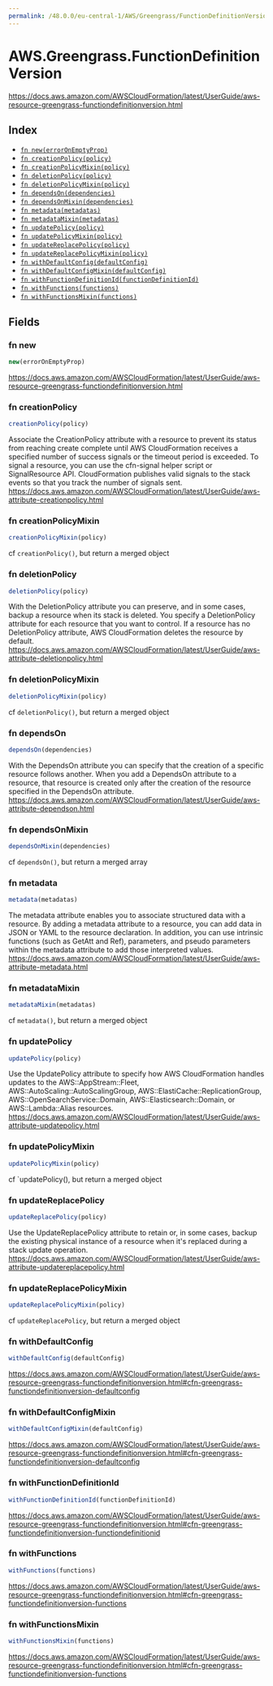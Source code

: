 ```yaml
---
permalink: /48.0.0/eu-central-1/AWS/Greengrass/FunctionDefinitionVersion/
---
```


# AWS.Greengrass.FunctionDefinitionVersion

https://docs.aws.amazon.com/AWSCloudFormation/latest/UserGuide/aws-resource-greengrass-functiondefinitionversion.html

## Index

* [`fn new(errorOnEmptyProp)`](#fn-new)
* [`fn creationPolicy(policy)`](#fn-creationpolicy)
* [`fn creationPolicyMixin(policy)`](#fn-creationpolicymixin)
* [`fn deletionPolicy(policy)`](#fn-deletionpolicy)
* [`fn deletionPolicyMixin(policy)`](#fn-deletionpolicymixin)
* [`fn dependsOn(dependencies)`](#fn-dependson)
* [`fn dependsOnMixin(dependencies)`](#fn-dependsonmixin)
* [`fn metadata(metadatas)`](#fn-metadata)
* [`fn metadataMixin(metadatas)`](#fn-metadatamixin)
* [`fn updatePolicy(policy)`](#fn-updatepolicy)
* [`fn updatePolicyMixin(policy)`](#fn-updatepolicymixin)
* [`fn updateReplacePolicy(policy)`](#fn-updatereplacepolicy)
* [`fn updateReplacePolicyMixin(policy)`](#fn-updatereplacepolicymixin)
* [`fn withDefaultConfig(defaultConfig)`](#fn-withdefaultconfig)
* [`fn withDefaultConfigMixin(defaultConfig)`](#fn-withdefaultconfigmixin)
* [`fn withFunctionDefinitionId(functionDefinitionId)`](#fn-withfunctiondefinitionid)
* [`fn withFunctions(functions)`](#fn-withfunctions)
* [`fn withFunctionsMixin(functions)`](#fn-withfunctionsmixin)

## Fields

### fn new

```ts
new(errorOnEmptyProp)
```

https://docs.aws.amazon.com/AWSCloudFormation/latest/UserGuide/aws-resource-greengrass-functiondefinitionversion.html

### fn creationPolicy

```ts
creationPolicy(policy)
```

Associate the CreationPolicy attribute with a resource to prevent its status from reaching create complete until AWS CloudFormation receives a specified number of success signals or the timeout period is exceeded. To signal a resource, you can use the cfn-signal helper script or SignalResource API. CloudFormation publishes valid signals to the stack events so that you track the number of signals sent. 
https://docs.aws.amazon.com/AWSCloudFormation/latest/UserGuide/aws-attribute-creationpolicy.html

### fn creationPolicyMixin

```ts
creationPolicyMixin(policy)
```

cf `creationPolicy()`, but return a merged object

### fn deletionPolicy

```ts
deletionPolicy(policy)
```

With the DeletionPolicy attribute you can preserve, and in some cases, backup a resource when its stack is deleted. You specify a DeletionPolicy attribute for each resource that you want to control. If a resource has no DeletionPolicy attribute, AWS CloudFormation deletes the resource by default. 
https://docs.aws.amazon.com/AWSCloudFormation/latest/UserGuide/aws-attribute-deletionpolicy.html

### fn deletionPolicyMixin

```ts
deletionPolicyMixin(policy)
```

cf `deletionPolicy()`, but return a merged object

### fn dependsOn

```ts
dependsOn(dependencies)
```

With the DependsOn attribute you can specify that the creation of a specific resource follows another. When you add a DependsOn attribute to a resource, that resource is created only after the creation of the resource specified in the DependsOn attribute. 
https://docs.aws.amazon.com/AWSCloudFormation/latest/UserGuide/aws-attribute-dependson.html

### fn dependsOnMixin

```ts
dependsOnMixin(dependencies)
```

cf `dependsOn()`, but return a merged array

### fn metadata

```ts
metadata(metadatas)
```

The metadata attribute enables you to associate structured data with a resource. By adding a metadata attribute to a resource, you can add data in JSON or YAML to the resource declaration. In addition, you can use intrinsic functions (such as GetAtt and Ref), parameters, and pseudo parameters within the metadata attribute to add those interpreted values. 
https://docs.aws.amazon.com/AWSCloudFormation/latest/UserGuide/aws-attribute-metadata.html

### fn metadataMixin

```ts
metadataMixin(metadatas)
```

cf `metadata()`, but return a merged object

### fn updatePolicy

```ts
updatePolicy(policy)
```

Use the UpdatePolicy attribute to specify how AWS CloudFormation handles updates to the AWS::AppStream::Fleet, AWS::AutoScaling::AutoScalingGroup, AWS::ElastiCache::ReplicationGroup, AWS::OpenSearchService::Domain, AWS::Elasticsearch::Domain, or AWS::Lambda::Alias resources. 
https://docs.aws.amazon.com/AWSCloudFormation/latest/UserGuide/aws-attribute-updatepolicy.html

### fn updatePolicyMixin

```ts
updatePolicyMixin(policy)
```

cf `updatePolicy(), but return a merged object

### fn updateReplacePolicy

```ts
updateReplacePolicy(policy)
```

Use the UpdateReplacePolicy attribute to retain or, in some cases, backup the existing physical instance of a resource when it's replaced during a stack update operation. 
https://docs.aws.amazon.com/AWSCloudFormation/latest/UserGuide/aws-attribute-updatereplacepolicy.html

### fn updateReplacePolicyMixin

```ts
updateReplacePolicyMixin(policy)
```

cf `updateReplacePolicy`, but return a merged object

### fn withDefaultConfig

```ts
withDefaultConfig(defaultConfig)
```

https://docs.aws.amazon.com/AWSCloudFormation/latest/UserGuide/aws-resource-greengrass-functiondefinitionversion.html#cfn-greengrass-functiondefinitionversion-defaultconfig

### fn withDefaultConfigMixin

```ts
withDefaultConfigMixin(defaultConfig)
```

https://docs.aws.amazon.com/AWSCloudFormation/latest/UserGuide/aws-resource-greengrass-functiondefinitionversion.html#cfn-greengrass-functiondefinitionversion-defaultconfig

### fn withFunctionDefinitionId

```ts
withFunctionDefinitionId(functionDefinitionId)
```

https://docs.aws.amazon.com/AWSCloudFormation/latest/UserGuide/aws-resource-greengrass-functiondefinitionversion.html#cfn-greengrass-functiondefinitionversion-functiondefinitionid

### fn withFunctions

```ts
withFunctions(functions)
```

https://docs.aws.amazon.com/AWSCloudFormation/latest/UserGuide/aws-resource-greengrass-functiondefinitionversion.html#cfn-greengrass-functiondefinitionversion-functions

### fn withFunctionsMixin

```ts
withFunctionsMixin(functions)
```

https://docs.aws.amazon.com/AWSCloudFormation/latest/UserGuide/aws-resource-greengrass-functiondefinitionversion.html#cfn-greengrass-functiondefinitionversion-functions